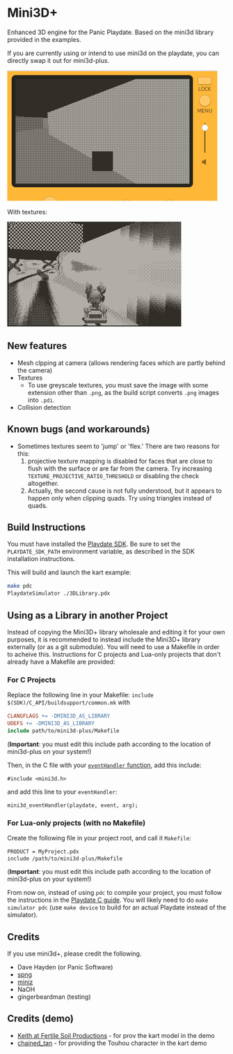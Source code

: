 # Mini3D+

Enhanced 3D engine for the Panic Playdate. Based on the mini3d library provided in the examples.

If you are currently using or intend to use mini3d on the playdate, you can directly swap it out for mini3d-plus.

![Kart Example](./etc/kart.gif)

With textures:

![Textured Kart Example](./etc/kart-textures.gif)

## New features

- Mesh clpping at camera (allows rendering faces which are partly behind the camera)
- Textures
  - To use greyscale textures, you must save the image with some extension other than `.png`, as the build script converts `.png` images into `.pdi`.
- Collision detection

## Known bugs (and workarounds)

- Sometimes textures seem to 'jump' or 'flex.' There are two reasons for this:
  1. projective texture mapping is disabled for faces that are close to flush with the surface or are far from the camera. Try increasing `TEXTURE_PROJECTIVE_RATIO_THRESHOLD` or disabling the check altogether.
  2. Actually, the second cause is not fully understood, but it appears to happen only when clipping quads. Try using triangles instead of quads. 

## Build Instructions

You must have installed the [Playdate SDK](https://play.date/dev/). Be sure to set the `PLAYDATE_SDK_PATH` environment variable, as described in the SDK installation instructions.

This will build and launch the kart example:

```sh
make pdc
PlaydateSimulator ./3DLibrary.pdx
```

## Using as a Library in another Project

Instead of copying the Mini3D+ library wholesale and editing it for your own purposes, it is recommended to instead include the Mini3D+ library
externally (or as a git submodule). You will need to use a Makefile in order to acheive this. Instructions for C projects and Lua-only projects that don't already have a Makefile are provided:

### For C Projects

Replace the following line in your Makefile: `include $(SDK)/C_API/buildsupport/common.mk` with

```Makefile
CLANGFLAGS += -DMINI3D_AS_LIBRARY
UDEFS += -DMINI3D_AS_LIBRARY
include path/to/mini3d-plus/Makefile
```

(**Important**: you must edit this include path according to the location of mini3d-plus on your system!)

Then, in the C file with your [`eventHandler` function](https://sdk.play.date/1.9.3/Inside%20Playdate%20with%20C.html#_game_initialization), add this include:

```
#include <mini3d.h>
```

and add this line to your `eventHandler`:

```
mini3d_eventHandler(playdate, event, arg);
```

### For Lua-only projects (with no Makefile)

Create the following file in your project root, and call it `Makefile`:

```
PRODUCT = MyProject.pdx
include /path/to/mini3d-plus/Makefile
```
(**Important**: you must edit this include path according to the location of mini3d-plus on your system!)

From now on, instead of using `pdc` to compile your project, you must follow the instructions in the [Playdate C guide](https://sdk.play.date/1.9.3/Inside%20Playdate%20with%20C.html). You will likely need to do `make simulator pdc` (use `make device` to build for an actual Playdate instead of the simulator).

## Credits

If you use mini3d+, please credit the following.

- Dave Hayden (or Panic Software)
- [spng](https://libspng.org/)
- [miniz](https://github.com/richgel999/miniz)
- NaOH
- gingerbeardman (testing)

## Credits (demo)

- [Keith at Fertile Soil Productions](https://opengameart.org/content/racing-kart) - for prov the kart model in the demo
- [chained_tan](https://twitter.com/chained_tan) - for providing the Touhou character in the kart demo
